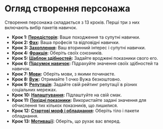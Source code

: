 # Огляд створення персонажа

Створення персонажа складається з 13 кроків. Перші три з них включають вибір пакетів навичок.

<div class="stat-list">

- **Крок 1: [Передісторія](../04/04-step-1-background.md):** Ваше походження та супутні навички.
- **Крок 2: [Фах](../04/05-step-2-carrer.md):** Ваша професія та відповідні навички.
- **Крок 3: [Захоплення](../04/06-step-3-interest.md):** Ваш вторинний інтерес і супутні навички.
- **Крок 4: [Фракція](../04/07-step-4-faction.md):** Оберіть своїх союзників.
- **Крок 5: [Шаблон здібностей](../04/08-step-5-aptitude-template.md):** Задайте вроджені показники свого его.
- **Крок 6: [Підсумок навичок](../04/09-step-6-total-skills.md):** Підрахуйте значення своїх здібностей та навичок.
- **Крок 7: [Мови](../04/10-step-7-languages.md):** Оберіть мови, з якими починаєте.
- **Крок 8: [Вуж](../04/11-step-8-flex.md):** Отримайте 1 очко Вужа безкоштовно.
- **Крок 9: [Репутація](../04/12-step-9-reputation.md):** Задайте свій рейтинг репутації в різних соціальних мережах.
- **Крок 10: [Налаштування](../04/13-step-10-customization.md):** Підлаштуйте на свій смак.
- **Крок 11: [Похідні показники](../04/14-step-11-derived-stats.md):** Використайте задані значення для обчислення тих кількох показників, що лишилися.
- **Крок 12: [Стартові морф і обладнання](../04/15-step-12-starting-morph-gear.md):** Оберіть тіло і пакети обладнання.
- **Крок 13: [Мотивації](../04/16-step-13-motivations.md):** Оберіть, що рухає вас вперед.

</div>
